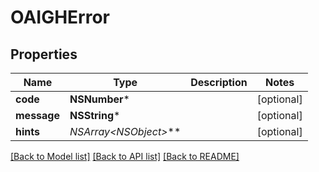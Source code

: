 # OAIGHError

## Properties
Name | Type | Description | Notes
------------ | ------------- | ------------- | -------------
**code** | **NSNumber*** |  | [optional] 
**message** | **NSString*** |  | [optional] 
**hints** | **NSArray&lt;NSObject*&gt;*** |  | [optional] 

[[Back to Model list]](../README.md#documentation-for-models) [[Back to API list]](../README.md#documentation-for-api-endpoints) [[Back to README]](../README.md)


